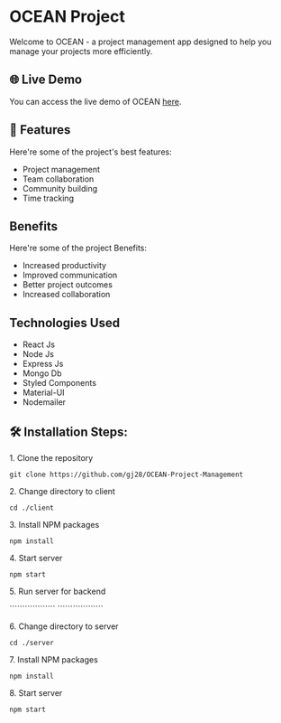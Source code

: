 # OCEAN Project
Welcome to OCEAN - a project management app designed to help you manage your projects more efficiently.

## 🌐 Live Demo

You can access the live demo of OCEAN [here](https://ocean-uktd.onrender.com).


<h2>🧐 Features</h2>

Here're some of the project's best features:

*   Project management
*   Team collaboration
*   Community building
*   Time tracking

<h2>Benefits</h2>

Here're some of the project Benefits:

*   Increased productivity
*   Improved communication
*   Better project outcomes
*   Increased collaboration

<h2>Technologies Used</h2>

*   React Js
*   Node Js
*   Express Js
*   Mongo Db
*   Styled Components
*   Material-UI
*   Nodemailer

<h2>🛠️ Installation Steps:</h2>

<p>1. Clone the repository</p>

```
git clone https://github.com/gj28/OCEAN-Project-Management
```

<p>2. Change directory to client</p>

```
cd ./client
```

<p>3. Install NPM packages</p>

```
npm install
```


<p>4. Start server</p>

```
npm start
```

<p>5. Run server for backend</p>
``````````````````
``````````````````
<p>6. Change directory to server</p>

```
cd ./server
```

<p>7. Install NPM packages</p>

```
npm install
```


<p>8. Start server</p>

```
npm start
```
